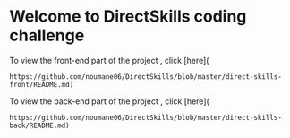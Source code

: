 # Welcome to DirectSkills coding challenge

To view the front-end part of the project , click [here](

    https://github.com/noumane06/DirectSkills/blob/master/direct-skills-front/README.md)

To view the back-end part of the project , click [here](

    https://github.com/noumane06/DirectSkills/blob/master/direct-skills-back/README.md)
